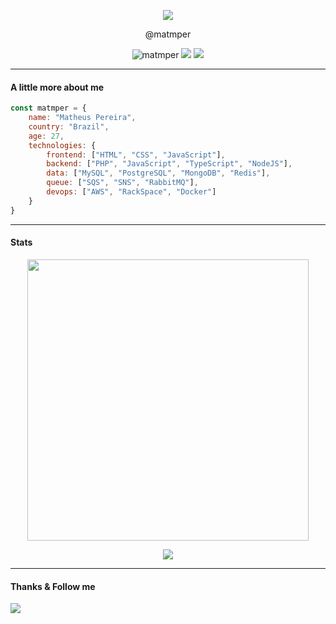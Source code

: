 <p align="center">
	<a href="https://matheusp.com.br" target="_blank">
		<img src="https://matheusp.com.br/assets/img/logotipo-matheus-pereira.png"/>
	</a>
</p>

<p align="center">
	@matmper
</p>

<p align="center">
    <img src="https://komarev.com/ghpvc/?username=matmper&style=for-the-badge&logo=appveyor&color=ff69b4" alt="matmper" /> <img src="https://img.shields.io/github/followers/Parply?style=for-the-badge&color=ff69b4"/> <img src="https://img.shields.io/github/last-commit/matmper/matmper?style=for-the-badge&label=Updated&color=ff69b4"/>
</p>

---

#### A little more about me
```js
const matmper = {
    name: "Matheus Pereira",
    country: "Brazil",
    age: 27,
    technologies: {
        frontend: ["HTML", "CSS", "JavaScript"],
        backend: ["PHP", "JavaScript", "TypeScript", "NodeJS"],
        data: ["MySQL", "PostgreSQL", "MongoDB", "Redis"],
		queue: ["SQS", "SNS", "RabbitMQ"],
        devops: ["AWS", "RackSpace", "Docker"]
    }
}
```

---

#### Stats
<p align="center">
	<img align="center" width="450" src="https://github-readme-stats.vercel.app/api?username=matmper"/>
</p>
<p align="center">
	<img img align="center" src="https://github-readme-stats.vercel.app/api/top-langs/?username=matmper"/>
</p>

---

#### Thanks & Follow me

<a href="https://linkedin.com/in/matheusmp" target="_blank">
	<img align="center" src="https://img.shields.io/badge/LinkedIn-blue?logo=linkedin&logoColor=white"/>
</a>
